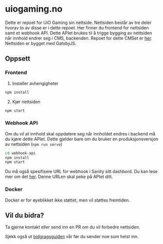 # uiogaming.no

Dette er repoet for UiO Gaming sin nettside. Nettsiden består av tre deler hvorav to av disse er i dette repoet. Her finner du frontend for nettsiden samt et webhook API. Dette APIet brukes til å trigge bygging av nettsiden når innhold endrer seg i CMS, backenden. Repoet for dette CMSet er [her](https://github.com/UiO-Gaming/uiogaming.no-backend). Nettsiden er bygget med GatsbyJS.

## Oppsett

### Frontend

1. Installer avhengigheter

```bash
npm install
```

2. Kjør nettsiden

```bash
npm start
```

### Webhook API

Om du vil at innhold skal oppdatere seg når innholdet endres i backend må du kjøre dette APIet. Dette gjelder bare om du bruker en produksjonsversjon av nettsiden (`npm run serve`)

```bash
cd webhook-api
npm install
npm start
```

Du må også spesifisere URL for webhook i Sanity sitt dashbord. Du kan lese mer om det [her](https://www.sanity.io/docs/webhooks). Denne URLen skal peke på APIet ditt.

### Docker

Docker er for øyeblikket ikke støttet, men vil støttes fremtiden.

## Vil du bidra?

Ta gjerne kontakt eller send inn en PR om du vil forbedre nettsiden.

Sjekk også ut [bidgragsguiden](CONTRIBUTING.md) vår før du sender noe som helst inn.
